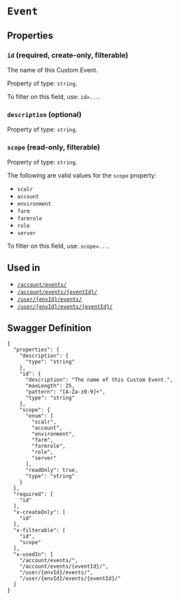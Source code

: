 # `Event` #







## Properties ##

### `id` (required, create-only, filterable) ###

The name of this Custom Event.


Property of type: `string`.


To filter on this field, use: `id=...`.


### `description` (optional) ###




Property of type: `string`.




### `scope` (read-only, filterable) ###




Property of type: `string`.

 
The following are valid values for the `scope` property:
  + `scalr`
  + `account`
  + `environment`
  + `farm`
  + `farmrole`
  + `role`
  + `server`

To filter on this field, use: `scope=...`.




## Used in ##

  + [`/account/events/`](./../rest/api/v1beta0/account/events/)
  + [`/account/events/{eventId}/`](./../rest/api/v1beta0/account/events/{eventId}/)
  + [`/user/{envId}/events/`](./../rest/api/v1beta0/user/{envId}/events/)
  + [`/user/{envId}/events/{eventId}/`](./../rest/api/v1beta0/user/{envId}/events/{eventId}/)

## Swagger Definition ##

    {
      "properties": {
        "description": {
          "type": "string"
        }, 
        "id": {
          "description": "The name of this Custom Event.", 
          "maxLength": 25, 
          "pattern": "[A-Za-z0-9]+", 
          "type": "string"
        }, 
        "scope": {
          "enum": [
            "scalr", 
            "account", 
            "environment", 
            "farm", 
            "farmrole", 
            "role", 
            "server"
          ], 
          "readOnly": true, 
          "type": "string"
        }
      }, 
      "required": [
        "id"
      ], 
      "x-createOnly": [
        "id"
      ], 
      "x-filterable": [
        "id", 
        "scope"
      ], 
      "x-usedIn": [
        "/account/events/", 
        "/account/events/{eventId}/", 
        "/user/{envId}/events/", 
        "/user/{envId}/events/{eventId}/"
      ]
    }
